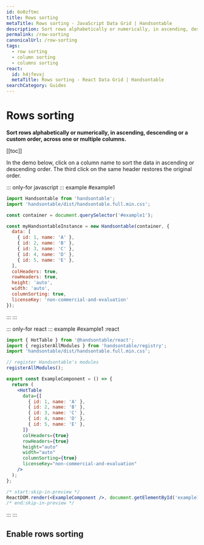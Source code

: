 ```yaml
---
id: 6o0zftmc
title: Rows sorting
metaTitle: Rows sorting - JavaScript Data Grid | Handsontable
description: Sort rows alphabetically or numerically, in ascending, descending or a custom order, across one or multiple columns.
permalink: /row-sorting
canonicalUrl: /row-sorting
tags:
  - row sorting
  - column sorting
  - columns sorting
react:
  id: h4jfevxj
  metaTitle: Rows sorting - React Data Grid | Handsontable
searchCategory: Guides
---
```


# Rows sorting

**Sort rows alphabetically or numerically, in ascending, descending or a custom order, across one or multiple columns.**

[[toc]]

In the demo below, click on a column name to sort the data in ascending or descending order. The third click on the same header restores the original order.

::: only-for javascript
::: example #example1
```js
import Handsontable from 'handsontable';
import 'handsontable/dist/handsontable.full.min.css';

const container = document.querySelector('#example1');

const myHandsontableInstance = new Handsontable(container, {
  data: [
    { id: 1, name: 'A' },
    { id: 2, name: 'B' },
    { id: 3, name: 'C' },
    { id: 4, name: 'D' },
    { id: 5, name: 'E' },
  ],
  colHeaders: true,
  rowHeaders: true,
  height: 'auto',
  width: 'auto',
  columnSorting: true,
  licenseKey: 'non-commercial-and-evaluation'
});
```
:::
:::

::: only-for react
::: example #example1 :react
```jsx
import { HotTable } from '@handsontable/react';
import { registerAllModules } from 'handsontable/registry';
import 'handsontable/dist/handsontable.full.min.css';

// register Handsontable's modules
registerAllModules();

export const ExampleComponent = () => {
  return (
    <HotTable
      data={[
        { id: 1, name: 'A' },
        { id: 2, name: 'B' },
        { id: 3, name: 'C' },
        { id: 4, name: 'D' },
        { id: 5, name: 'E' },
      ]}
      colHeaders={true}
      rowHeaders={true}
      height="auto"
      width="auto"
      columnSorting={true}
      licenseKey="non-commercial-and-evaluation"
    />
  );
};

/* start:skip-in-preview */
ReactDOM.render(<ExampleComponent />, document.getElementById('example1'));
/* end:skip-in-preview */
```
:::
:::

## Enable rows sorting